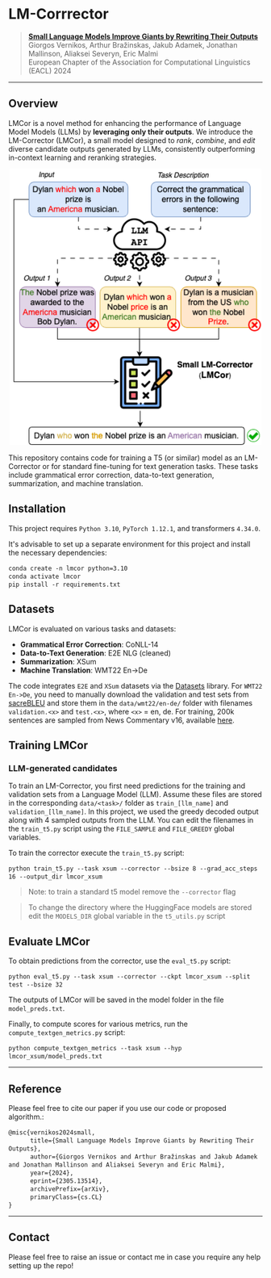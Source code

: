 # LM-Corrrector

> [**Small Language Models Improve Giants by Rewriting Their Outputs**](https://arxiv.org/abs/2305.13514v2)  
> Giorgos Vernikos, Arthur Bražinskas, Jakub Adamek, Jonathan Mallinson, Aliaksei Severyn, Eric Malmi  
> European Chapter of the Association for Computational Linguistics (EACL) 2024

---
## Overview
LMCor is a novel method for enhancing the performance of Language Model Models (LLMs) by **leveraging only their outputs**. We introduce the LM-Corrector (LMCor), a small model designed to *rank*, *combine*, and *edit* diverse candidate outputs generated by LLMs, consistently outperforming in-context learning and reranking strategies.

<p align="center">
  <img src="lmcor-fig.png" width="500">
</p>


This repository contains code for training a T5 (or similar) model as an LM-Corrector or for standard fine-tuning for text generation tasks. These tasks include grammatical error correction, data-to-text generation, summarization, and machine translation.

## Installation

This project requires `Python 3.10`, `PyTorch 1.12.1`, and transformers `4.34.0`.

It's advisable to set up a separate environment for this project and install the necessary dependencies:

```
conda create -n lmcor python=3.10
conda activate lmcor
pip install -r requirements.txt
```

## Datasets
LMCor is evaluated on various tasks and datasets:

* **Grammatical Error Correction**: CoNLL-14
* **Data-to-Text Generation**: E2E NLG (cleaned)
* **Summarization**: XSum
* **Machine Translation**: WMT22 En->De

The code integrates `E2E` and `XSum` datasets via the [Datasets](https://github.com/huggingface/datasets) library. For `WMT22 En->De`, you need to manually download the validation and test sets from [sacreBLEU](https://github.com/mjpost/sacrebleu) and store them in the `data/wmt22/en-de/` folder with filenames `validation.<x>` and `test.<x>`, where `<x>` = en, de. For training, 200k sentences are sampled from News Commentary v16, available [here](https://www.statmt.org/wmt22/translation-task.html).

## Training LMCor

### LLM-generated candidates

To train an LM-Corrector, you first need predictions for the training and validation sets from a Language Model (LLM). Assume these files are stored in the corresponding `data/<task>/` folder as `train_[llm_name]` and `validation_[llm_name]`. In this project, we used the greedy decoded output along with 4 sampled outputs from the LLM. You can edit the filenames in the `train_t5.py` script using the `FILE_SAMPLE` and `FILE_GREEDY` global variables.

To train the corrector execute the `train_t5.py` script:

```
python train_t5.py --task xsum --corrector --bsize 8 --grad_acc_steps 16 --output_dir lmcor_xsum
```
> Note: to train a standard t5 model remove the `--corrector` flag

> To change the directory where the HuggingFace models are stored edit the `MODELS_DIR` global variable in the `t5_utils.py` script

## Evaluate LMCor

To obtain predictions from the corrector, use the `eval_t5.py` script:

```
python eval_t5.py --task xsum --corrector --ckpt lmcor_xsum --split test --bsize 32 
```
The outputs of LMCor will be saved in the model folder in the file `model_preds.txt`.

Finally, to compute scores for various metrics, run the `compute_textgen_metrics.py` script:

```
python compute_textgen_metrics --task xsum --hyp lmcor_xsum/model_preds.txt
```

---
## Reference
Please feel free to cite our paper if you use our code or proposed algorithm.:
```
@misc{vernikos2024small,
      title={Small Language Models Improve Giants by Rewriting Their Outputs}, 
      author={Giorgos Vernikos and Arthur Bražinskas and Jakub Adamek and Jonathan Mallinson and Aliaksei Severyn and Eric Malmi},
      year={2024},
      eprint={2305.13514},
      archivePrefix={arXiv},
      primaryClass={cs.CL}
}
```

---
## Contact
Please feel free to raise an issue or contact me in case you require any help setting up the repo!
